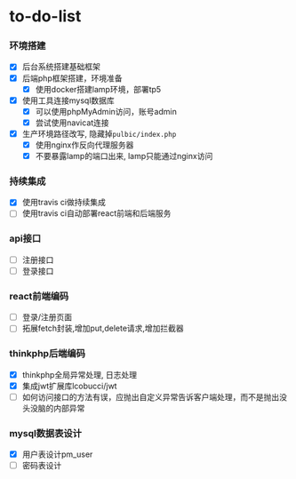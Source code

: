 # to-do-list

### 环境搭建
- [x] 后台系统搭建基础框架
- [x] 后端php框架搭建，环境准备
  - [x] 使用docker搭建lamp环境，部署tp5
- [x] 使用工具连接mysql数据库
  - [x] 可以使用phpMyAdmin访问，账号admin
  - [x] 尝试使用navicat连接
- [x] 生产环境路径改写, 隐藏掉`pulbic/index.php`
  - [x] 使用nginx作反向代理服务器
  - [x] 不要暴露lamp的端口出来, lamp只能通过nginx访问

### 持续集成
- [x] 使用travis ci做持续集成
- [ ] 使用travis ci自动部署react前端和后端服务

### api接口
- [ ] 注册接口
- [ ] 登录接口

### react前端编码
- [ ] 登录/注册页面
- [ ] 拓展fetch封装,增加put,delete请求,增加拦截器

### thinkphp后端编码
- [x] thinkphp全局异常处理, 日志处理
- [x] 集成jwt扩展库lcobucci/jwt
- [ ] 如何访问接口的方法有误，应抛出自定义异常告诉客户端处理，而不是抛出没头没脑的内部异常

### mysql数据表设计
- [x] 用户表设计pm_user
- [ ] 密码表设计
